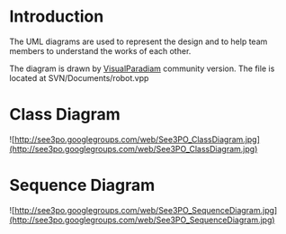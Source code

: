 # Introduction #

The UML diagrams are used to represent the design and to help team members to understand the works of each other.

The diagram is drawn by [VisualParadiam](http://www.visual-paradigm.com/product/vpuml/) community version.
The file is located at SVN/Documents/robot.vpp

# Class Diagram #

![http://see3po.googlegroups.com/web/See3PO_ClassDiagram.jpg](http://see3po.googlegroups.com/web/See3PO_ClassDiagram.jpg)

# Sequence Diagram #

![http://see3po.googlegroups.com/web/See3PO_SequenceDiagram.jpg](http://see3po.googlegroups.com/web/See3PO_SequenceDiagram.jpg)